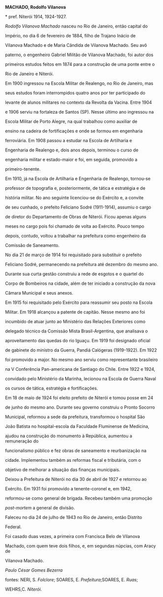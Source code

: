 **MACHADO, Rodolfo Vilanova**



\* pref. Niterói 1914, 1924-1927.



*Rodolfo Vilanova Machado* nasceu no Rio de Janeiro, então capital do

Império, no dia 6 de fevereiro de 1884, filho de Trajano Inácio de

Vilanova Machado e de Maria Cândida de Vilanova Machado. Seu avô

paterno, o engenheiro Gabriel Militão de Vilanova Machado, foi autor dos

primeiros estudos feitos em 1874 para a construção de uma ponte entre o

Rio de Janeiro e Niterói.



Em 1900 ingressou na Escola Militar de Realengo, no Rio de Janeiro, mas

seus estudos foram interrompidos quatro anos por ter participado do

levante de alunos militares no contexto da Revolta da Vacina. Entre 1904

e 1906 serviu na fortaleza de Santos (SP). Nesse último ano ingressou na

Escola Militar de Porto Alegre, na qual trabalhou como auxiliar de

ensino na cadeira de fortificações e onde se formou em engenharia

ferroviária. Em 1908 passou a estudar na Escola de Artilharia e

Engenharia de Realengo e, dois anos depois, terminou o curso de

engenharia militar e estado-maior e foi, em seguida, promovido a

primeiro-tenente.



Em 1910, já na Escola de Artilharia e Engenharia de Realengo, tornou-se

professor de topografia e, posteriormente, de tática e estratégia e de

história militar. No ano seguinte licenciou-se do Exército e, a convite

de seu cunhado, o prefeito Feliciano Sodré (1911-1914), assumiu o cargo

de diretor do Departamento de Obras de Niterói. Ficou apenas alguns

meses no cargo pois foi chamado de volta ao Exército. Pouco tempo

depois, contudo, voltou a trabalhar na prefeitura como engenheiro da

Comissão de Saneamento.



No dia 21 de março de 1914 foi requisitado para substituir o prefeito

Feliciano Sodré, permanecendo na prefeitura até dezembro do mesmo ano.

Durante sua curta gestão construiu a rede de esgotos e o quartel do

Corpo de Bombeiros na cidade, além de ter iniciado a construção da nova

Câmara Municipal e seus anexos.



Em 1915 foi requisitado pelo Exército para reassumir seu posto na Escola

Militar. Em 1918 alcançou a patente de capitão. Nesse mesmo ano foi

incumbido de atuar junto ao Ministério das Relações Exteriores como

delegado técnico da Comissão Mista Brasil-Argentina, que analisava o

aproveitamento das quedas do rio Iguaçu. Em 1919 foi designado oficial

de gabinete do ministro da Guerra, Pandiá Calógeras (1919-1922). Em 1922

foi promovido a major. No mesmo ano serviu como representante brasileiro

na V Conferência Pan-americana de Santiago do Chile. Entre 1922 e 1924,

convidado pelo Ministério da Marinha, lecionou na Escola de Guerra Naval

os cursos de tática, estratégia e fortificações.



Em 18 de maio de 1924 foi eleito prefeito de Niterói e tomou posse em 24

de junho do mesmo ano. Durante seu governo construiu o Pronto Socorro

Municipal, reformou a sede da prefeitura, transformou o hospital São

João Batista no hospital-escola da Faculdade Fluminense de Medicina,

ajudou na construção do monumento à República, aumentou a remuneração do

funcionalismo público e fez obras de saneamento e reurbanização na

cidade. Implementou também as reformas fiscal e tributária, com o

objetivo de melhorar a situação das finanças municipais.



Deixou a Prefeitura de Niterói no dia 30 de abril de 1927 e retornou ao

Exército. Em 1931 foi promovido a tenente-coronel e, em 1942,

reformou-se como general de brigada. Recebeu também uma promoção

*post-mortem* a general de divisão.



Faleceu no dia 24 de julho de 1943 no Rio de Janeiro, então Distrito

Federal.



Foi casado duas vezes, a primeira com Francisca Belo de Vilanova

Machado, com quem teve dois filhos, e, em segundas núpcias, com Aracy de

Vilanova Machado.



*Paulo César Gomes Bezerra*



fontes: NERI, S. *Folclore*; SOARES, E. *Prefeitura*;SOARES, E. *Ruas*;

WEHRS,C. *Niterói*.

